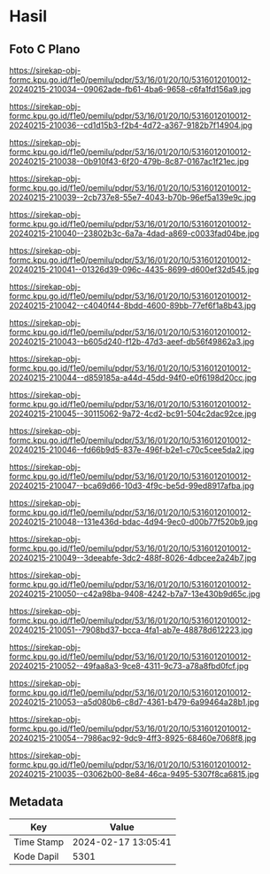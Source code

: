 # Hasil

## Foto C Plano

https://sirekap-obj-formc.kpu.go.id/f1e0/pemilu/pdpr/53/16/01/20/10/5316012010012-20240215-210034--09062ade-fb61-4ba6-9658-c6fa1fd156a9.jpg

https://sirekap-obj-formc.kpu.go.id/f1e0/pemilu/pdpr/53/16/01/20/10/5316012010012-20240215-210036--cd1d15b3-f2b4-4d72-a367-9182b7f14904.jpg

https://sirekap-obj-formc.kpu.go.id/f1e0/pemilu/pdpr/53/16/01/20/10/5316012010012-20240215-210038--0b910f43-6f20-479b-8c87-0167ac1f21ec.jpg

https://sirekap-obj-formc.kpu.go.id/f1e0/pemilu/pdpr/53/16/01/20/10/5316012010012-20240215-210039--2cb737e8-55e7-4043-b70b-96ef5a139e9c.jpg

https://sirekap-obj-formc.kpu.go.id/f1e0/pemilu/pdpr/53/16/01/20/10/5316012010012-20240215-210040--23802b3c-6a7a-4dad-a869-c0033fad04be.jpg

https://sirekap-obj-formc.kpu.go.id/f1e0/pemilu/pdpr/53/16/01/20/10/5316012010012-20240215-210041--01326d39-096c-4435-8699-d600ef32d545.jpg

https://sirekap-obj-formc.kpu.go.id/f1e0/pemilu/pdpr/53/16/01/20/10/5316012010012-20240215-210042--c4040f44-8bdd-4600-89bb-77ef6f1a8b43.jpg

https://sirekap-obj-formc.kpu.go.id/f1e0/pemilu/pdpr/53/16/01/20/10/5316012010012-20240215-210043--b605d240-f12b-47d3-aeef-db56f49862a3.jpg

https://sirekap-obj-formc.kpu.go.id/f1e0/pemilu/pdpr/53/16/01/20/10/5316012010012-20240215-210044--d859185a-a44d-45dd-94f0-e0f6198d20cc.jpg

https://sirekap-obj-formc.kpu.go.id/f1e0/pemilu/pdpr/53/16/01/20/10/5316012010012-20240215-210045--30115062-9a72-4cd2-bc91-504c2dac92ce.jpg

https://sirekap-obj-formc.kpu.go.id/f1e0/pemilu/pdpr/53/16/01/20/10/5316012010012-20240215-210046--fd66b9d5-837e-496f-b2e1-c70c5cee5da2.jpg

https://sirekap-obj-formc.kpu.go.id/f1e0/pemilu/pdpr/53/16/01/20/10/5316012010012-20240215-210047--bca69d66-10d3-4f9c-be5d-99ed8917afba.jpg

https://sirekap-obj-formc.kpu.go.id/f1e0/pemilu/pdpr/53/16/01/20/10/5316012010012-20240215-210048--131e436d-bdac-4d94-9ec0-d00b77f520b9.jpg

https://sirekap-obj-formc.kpu.go.id/f1e0/pemilu/pdpr/53/16/01/20/10/5316012010012-20240215-210049--3deeabfe-3dc2-488f-8026-4dbcee2a24b7.jpg

https://sirekap-obj-formc.kpu.go.id/f1e0/pemilu/pdpr/53/16/01/20/10/5316012010012-20240215-210050--c42a98ba-9408-4242-b7a7-13e430b9d65c.jpg

https://sirekap-obj-formc.kpu.go.id/f1e0/pemilu/pdpr/53/16/01/20/10/5316012010012-20240215-210051--7908bd37-bcca-4fa1-ab7e-48878d612223.jpg

https://sirekap-obj-formc.kpu.go.id/f1e0/pemilu/pdpr/53/16/01/20/10/5316012010012-20240215-210052--49faa8a3-9ce8-4311-9c73-a78a8fbd0fcf.jpg

https://sirekap-obj-formc.kpu.go.id/f1e0/pemilu/pdpr/53/16/01/20/10/5316012010012-20240215-210053--a5d080b6-c8d7-4361-b479-6a99464a28b1.jpg

https://sirekap-obj-formc.kpu.go.id/f1e0/pemilu/pdpr/53/16/01/20/10/5316012010012-20240215-210054--7986ac92-9dc9-4ff3-8925-68460e7068f8.jpg

https://sirekap-obj-formc.kpu.go.id/f1e0/pemilu/pdpr/53/16/01/20/10/5316012010012-20240215-210035--03062b00-8e84-46ca-9495-5307f8ca6815.jpg


## Metadata

| Key        | Value               |
| ---------- | ------------------- |
| Time Stamp | 2024-02-17 13:05:41 |
| Kode Dapil | 5301                |



